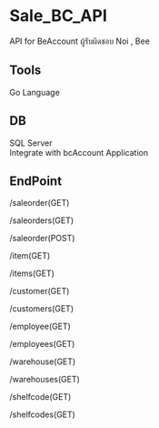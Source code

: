# Sale_BC_API

API for BeAccount 
ผู้รับผิดชอบ Noi , Bee

## Tools 
Go Language 

## DB 
SQL Server  
Integrate with bcAccount Application 

## EndPoint
  
/saleorder(GET)

/saleorders(GET)

/saleorder(POST)   

/item(GET)

/items(GET)

/customer(GET)

/customers(GET)

/employee(GET)

/employees(GET)

/warehouse(GET)

/warehouses(GET)

/shelfcode(GET)

/shelfcodes(GET)



